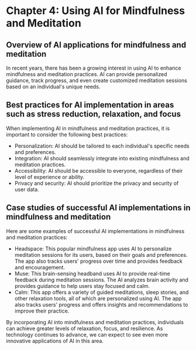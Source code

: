 Chapter 4: Using AI for Mindfulness and Meditation
==================================================

Overview of AI applications for mindfulness and meditation
----------------------------------------------------------

In recent years, there has been a growing interest in using AI to enhance mindfulness and meditation practices. AI can provide personalized guidance, track progress, and even create customized meditation sessions based on an individual's unique needs.

Best practices for AI implementation in areas such as stress reduction, relaxation, and focus
---------------------------------------------------------------------------------------------

When implementing AI in mindfulness and meditation practices, it is important to consider the following best practices:

* Personalization: AI should be tailored to each individual's specific needs and preferences.
* Integration: AI should seamlessly integrate into existing mindfulness and meditation practices.
* Accessibility: AI should be accessible to everyone, regardless of their level of experience or ability.
* Privacy and security: AI should prioritize the privacy and security of user data.

Case studies of successful AI implementations in mindfulness and meditation
---------------------------------------------------------------------------

Here are some examples of successful AI implementations in mindfulness and meditation practices:

* Headspace: This popular mindfulness app uses AI to personalize meditation sessions for its users, based on their goals and preferences. The app also tracks users' progress over time and provides feedback and encouragement.
* Muse: This brain-sensing headband uses AI to provide real-time feedback during meditation sessions. The AI analyzes brain activity and provides guidance to help users stay focused and calm.
* Calm: This app offers a variety of guided meditations, sleep stories, and other relaxation tools, all of which are personalized using AI. The app also tracks users' progress and offers insights and recommendations to improve their practice.

By incorporating AI into mindfulness and meditation practices, individuals can achieve greater levels of relaxation, focus, and resilience. As technology continues to advance, we can expect to see even more innovative applications of AI in this area.
